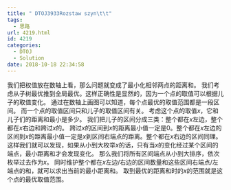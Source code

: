 ```yaml
---
title: " DTOJ3933Rozstaw szyn\t\t"
tags:
  - 思路
url: 4219.html
id: 4219
categories:
  - DTOJ
  - Solution
date: 2018-10-18 22:34:58
---
```


我们把权值放在数轴上看，那么问题就变成了最小化相邻两点的距离和。 我们考虑从子树最优推到全局最优。这样正确性是显然的，因为一个点的取值可以根据儿子的取值变化。 通过在数轴上画图可以知道，每个点最优的取值范围都是一段区间。 而一个点的取值区间只和儿子的取值区间有关。 考虑这个点的取值$x$，它和儿子们的距离和最小是多少。 我们把儿子的区间分成三类：整个都在$x$左边，整个都在$x$右边和跨过$x$的。 跨过$x$的区间到$x$的距离最小值一定是$0$。整个都在$x$左边的区间到$x$的距离最小值一定是$x$到区间右端点的距离。整个都在$x$右边的区间同理。 这样我们就可以发现，如果从小到大枚举$x$的话，只有当$x$的变化经过某个区间的端点，最小距离和才会发现变化。 那么我们将所有区间端点从小到大排序，依次枚举过去作为$x$。 同时维护整个都在$x$左边/右边的区间数量和这些区间右端点/左端点的和，就可以求出当前的最小距离和。 取到最优的距离和时的$x$的范围就是这个点的最优取值范围。